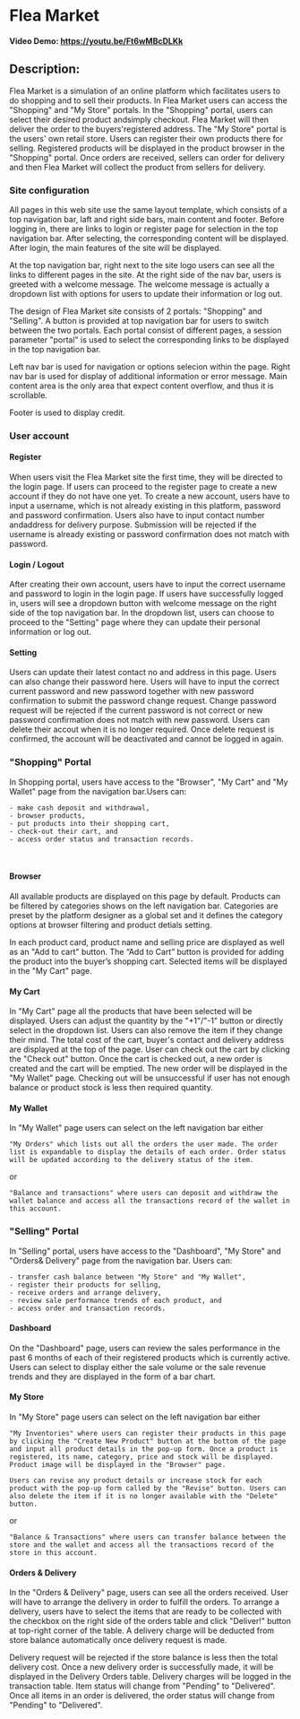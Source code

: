 # Flea Market
#### Video Demo: https://youtu.be/Ft6wMBcDLKk

## Description:
Flea Market is a simulation of an online platform which facilitates users to do shopping and to sell their products. In Flea Market users can access the  "Shopping" and "My Store" portals. In the "Shopping" portal, users can select their desired product andsimply checkout. Flea Market will then deliver the order to the buyers'registered address. The "My Store" portal is the users' own retail store. Users can register their own products there for selling. Registered products will be displayed in the product browser in the "Shopping" portal. Once orders are received, sellers can order for delivery and then Flea Market will collect the product from sellers for delivery. 
### Site configuration
All pages in this web site use the same layout template, which consists of a top navigation bar, laft and right side bars, main content and footer. Before logging in, there are links to login or register page for selection in the top navigation bar. After selecting, the corresponding content will be displayed. After login, the main features of the site will be displayed.

At the top navigation bar, right next to the site logo users can see all the links to different pages in the site. At the right side of the nav bar, users is greeted with a welcome message. The welcome message is actually a dropdown list with options for users to update their information or log out.

The design of Flea Market site consists of 2 portals: "Shopping" and "Selling". A button is provided at top navigation bar for users to switch between the two portals. Each portal consist of different pages, a session parameter "portal" is used to select the corresponding links to be displayed in the top navigation bar.

Left nav bar is used for navigation or options selecion within the page. Right nav bar is used for display of additional information or error message.
Main content area is the only area that expect content overflow, and thus it is scrollable.

Footer is used to display credit.
### User account

#### Register
When users visit the Flea Market site the first time, they will be directed to the login page. If users can proceed to the register page to create a new account if they do not have one yet. To create a new account, users have to input a username, which is not already existing in this platform, password and password confirmation. Users also have to input contact number andaddress for delivery purpose. Submission will be rejected if the username is already existing or password confirmation does not match with password.

#### Login / Logout
After creating their own account, users have to input the correct username and password to login in the login page. If users have successfully logged in, users will see a dropdown button with welcome message on the right side of the top navigation bar. In the dropdown list, users can choose to proceed to the "Setting" page where they can update their personal information or log out.

#### Setting
Users can update their latest contact no and address in this page. Users can also change their password here. Users will have to input the correct current password and new password together with new password confirmation to submit the password change request. Change password request will be rejected if the current password is not correct or new password confirmation does not match with new password. Users can delete their accout when it is no longer required. Once delete request is confirmed, the account will be deactivated and cannot be logged in again.

### "Shopping" Portal
In Shopping portal, users have access to the "Browser", "My Cart" and "My Wallet" page from the navigation bar.Users can:

    - make cash deposit and withdrawal,
    - browser products,
    - put products into their shopping cart,
    - check-out their cart, and
    - access order status and transaction records. 
  

#### Browser
All available products are displayed on this page by default. Products can be filtered by categories shows on the left navigation bar. Categories are preset by the platform designer as a global set and it defines the category options at browser filtering and product detials setting.

In each product card, product name and selling price are displayed as well as an "Add to cart" button. The “Add to Cart” button is provided for adding the product into the buyer’s shopping cart. Selected items will be displayed in the "My Cart" page.

#### My Cart
In "My Cart" page all the products that have been selected will be displayed. Users can adjust the quantity by the "+1"/"-1" button or directly select in the dropdown list. Users can also remove the item if they change their mind. The total cost of the cart, buyer's contact and delivery address are displayed at the top of the page. User can check out the cart by clicking the "Check out" button. Once the cart is checked out, a new order is created and the cart will be emptied. The new order will be displayed in the "My Wallet" page. Checking out will be unsuccessful if user has not enough balance or product stock is less then required quantity.

#### My Wallet
In "My Wallet" page users can select on the left navigation bar either

    "My Orders" which lists out all the orders the user made. The order list is expandable to display the details of each order. Order status will be updated according to the delivery status of the item.  

or

    "Balance and transactions" where users can deposit and withdraw the wallet balance and access all the transactions record of the wallet in this account.

### "Selling" Portal
In "Selling" portal, users have access to the "Dashboard", "My Store" and "Orders& Delivery" page from the navigation bar. Users can:

    - transfer cash balance between "My Store" and "My Wallet",
    - register their products for selling,
    - receive orders and arrange delivery,
    - review sale performance trends of each product, and
    - access order and transaction records.


#### Dashboard
On the "Dashboard" page, users can review the sales performance in the past 6 months of each of their registered products which is currently active. Users can select to display either the sale volume or the sale revenue trends and they are displayed in the form of a bar chart.

#### My Store
In "My Store" page users can select on the left navigation bar either

    "My Inventories" where users can register their products in this page by clicking the "Create New Product" button at the bottom of the page and input all product details in the pop-up form. Once a product is registered, its name, category, price and stock will be displayed. Product image will be displayed in the "Browser" page.

    Users can revise any product details or increase stock for each product with the pop-up form called by the "Revise" button. Users can also delete the item if it is no longer available with the "Delete" button.

or

    "Balance & Transactions" where users can transfer balance between the store and the wallet and access all the transactions record of the store in this account.

#### Orders & Delivery
In the "Orders & Delivery" page, users can see all the orders received. User will have to arrange the delivery in order to fulfill the orders. To arrange a delivery, users have to select the items that are ready to be collected with the checkbox on the right side of the orders table and click "Deliver!" button at top-right corner of the table. A delivery charge will be deducted from store balance automatically once delivery request is made.

Delivery request will be rejected if the store balance is less then the total delivery cost. Once a new delivery order is successfully made, it will be displayed in the Delivery Orders table. Delivery charges will be logged in the transaction table. Item status will change from "Pending" to "Delivered". Once all items in an order is delivered, the order status will change from "Pending" to "Delivered".
